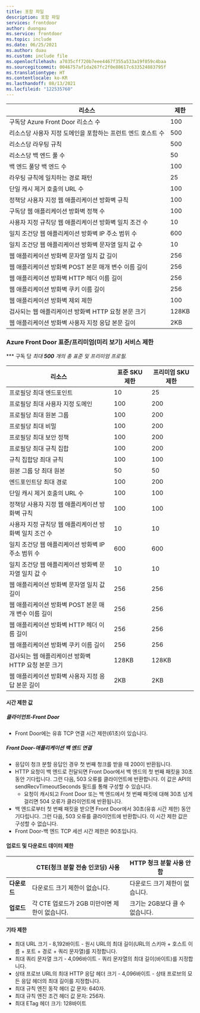 ```yaml
---
title: 포함 파일
description: 포함 파일
services: frontdoor
author: duongau
ms.service: frontdoor
ms.topic: include
ms.date: 06/25/2021
ms.author: duau
ms.custom: include file
ms.openlocfilehash: a7035cff720b7eee4467f355a533a19f059c4baa
ms.sourcegitcommit: 0046757af1da267fc2f0e88617c633524883795f
ms.translationtype: HT
ms.contentlocale: ko-KR
ms.lasthandoff: 08/13/2021
ms.locfileid: "122535760"
---
```

| 리소스 | 제한 |
| --- | --- |
| 구독당 Azure Front Door 리소스 수 | 100 |
| 리소스당 사용자 지정 도메인을 포함하는 프런트 엔드 호스트 수 | 500 |
| 리소스당 라우팅 규칙 | 500 |
| 리소스당 백 엔드 풀 수 | 50 |
| 백 엔드 풀당 백 엔드 수 | 100 |
| 라우팅 규칙에 일치하는 경로 패턴 | 25 |
| 단일 캐시 제거 호출의 URL 수 | 100 |
| 정책당 사용자 지정 웹 애플리케이션 방화벽 규칙 | 100 |
| 구독당 웹 애플리케이션 방화벽 정책 수 | 100 |
| 사용자 지정 규칙당 웹 애플리케이션 방화벽 일치 조건 수 | 10 |
| 일치 조건당 웹 애플리케이션 방화벽 IP 주소 범위 수 | 600 |
| 일치 조건당 웹 애플리케이션 방화벽 문자열 일치 값 수 | 10 |
| 웹 애플리케이션 방화벽 문자열 일치 값 길이 | 256 |
| 웹 애플리케이션 방화벽 POST 본문 매개 변수 이름 길이 | 256 |
| 웹 애플리케이션 방화벽 HTTP 헤더 이름 길이 | 256 |
| 웹 애플리케이션 방화벽 쿠키 이름 길이 | 256 |
| 웹 애플리케이션 방화벽 제외 제한 | 100 |
| 검사되는 웹 애플리케이션 방화벽 HTTP 요청 본문 크기 | 128KB |
| 웹 애플리케이션 방화벽 사용자 지정 응답 본문 길이 | 2KB |

### <a name="azure-front-door-standardpremium-preview-service-limits"></a>Azure Front Door 표준/프리미엄(미리 보기) 서비스 제한

*** 구독 당 *최대 **500** 개의 총 표준 및 프리미엄 프로필.*

| 리소스 | 표준 SKU 제한 | 프리미엄 SKU 제한 |
| --- | --- | --- |
| 프로필당 최대 엔드포인트  | 10 | 25 |
| 프로필당 최대 사용자 지정 도메인 | 100 | 200 |
| 프로필당 최대 원본 그룹 | 100 | 200 |
| 프로필당 최대 비밀 | 100 | 200 |
| 프로필당 최대 보안 정책 | 100 | 200 |
| 프로필당 최대 규칙 집합 | 100 | 200 |
| 규칙 집합당 최대 규칙 | 100 | 100 |
| 원본 그룹 당 최대 원본 | 50 | 50 |
| 엔드포인트당 최대 경로 | 100 | 200 |
| 단일 캐시 제거 호출의 URL 수 | 100 | 100 |
| 정책당 사용자 지정 웹 애플리케이션 방화벽 규칙 | 100 | 100 |
| 사용자 지정 규칙당 웹 애플리케이션 방화벽 일치 조건 수 | 10 | 10 |
| 일치 조건당 웹 애플리케이션 방화벽 IP 주소 범위 수 | 600 | 600 |
| 일치 조건당 웹 애플리케이션 방화벽 문자열 일치 값 수 | 10 | 10 |
| 웹 애플리케이션 방화벽 문자열 일치 값 길이 | 256 | 256 |
| 웹 애플리케이션 방화벽 POST 본문 매개 변수 이름 길이 | 256 | 256 |
| 웹 애플리케이션 방화벽 HTTP 헤더 이름 길이 | 256 | 256 |
| 웹 애플리케이션 방화벽 쿠키 이름 길이 | 256 | 256|
| 검사되는 웹 애플리케이션 방화벽 HTTP 요청 본문 크기 | 128KB | 128KB |
| 웹 애플리케이션 방화벽 사용자 지정 응답 본문 길이 | 2KB | 2KB |

#### <a name="timeout-values"></a>시간 제한 값
##### <a name="client-to-front-door"></a>클라이언트-Front Door
* Front Door에는 유휴 TCP 연결 시간 제한(61초)이 있습니다.

##### <a name="front-door-to-application-back-end"></a>Front Door-애플리케이션 백 엔드 연결
* 응답이 청크 분할 응답인 경우 첫 번째 청크를 받을 때 200이 반환됩니다.
* HTTP 요청이 백 엔드로 전달되면 Front Door에서 백 엔드의 첫 번째 패킷을 30초 동안 기다립니다. 그런 다음, 503 오류를 클라이언트에 반환합니다. 이 값은 API의 sendRecvTimeoutSeconds 필드를 통해 구성할 수 있습니다.
    * 요청이 캐시되고 Front Door 또는 백 엔드에서 첫 번째 패킷에 대해 30초 넘게 걸리면 504 오류가 클라이언트에 반환됩니다. 
* 백 엔드로부터 첫 번째 패킷을 받으면 Front Door에서 30초(유휴 시간 제한) 동안 기다립니다. 그런 다음, 503 오류를 클라이언트에 반환합니다. 이 시간 제한 값은 구성할 수 없습니다.
* Front Door-백 엔드 TCP 세션 시간 제한은 90초입니다.

#### <a name="upload-and-download-data-limit"></a>업로드 및 다운로드 데이터 제한

|  | CTE(청크 분할 전송 인코딩) 사용 | HTTP 청크 분할 사용 안 함 |
| ---- | ------- | ------- |
| **다운로드** | 다운로드 크기 제한이 없습니다. | 다운로드 크기 제한이 없습니다. |
| **업로드** |    각 CTE 업로드가 2GB 미만이면 제한이 없습니다. | 크기는 2GB보다 클 수 없습니다. |

#### <a name="other-limits"></a>기타 제한
* 최대 URL 크기 - 8,192바이트 - 원시 URL의 최대 길이(URL의 스키마 + 호스트 이름 + 포트 + 경로 + 쿼리 문자열)를 지정합니다.
* 최대 쿼리 문자열 크기 - 4,096바이트 - 쿼리 문자열의 최대 길이(바이트)를 지정합니다.
* 상태 프로브 URL의 최대 HTTP 응답 헤더 크기 - 4,096바이트 - 상태 프로브의 모든 응답 헤더의 최대 길이를 지정합니다. 
* 최대 규칙 엔진 동작 헤더 값 문자: 640자.
* 최대 규칙 엔진 조건 헤더 값 문자: 256자.
* 최대 ETag 헤더 크기: 128바이트
